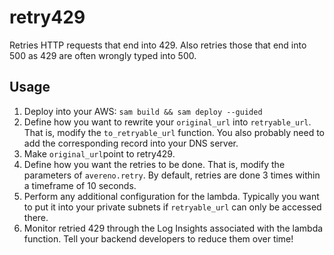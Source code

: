 # retry429

Retries HTTP requests that end into 429.
Also retries those that end into 500 as 429 are often wrongly typed into 500.

## Usage

1. Deploy into your AWS: `sam build && sam deploy --guided`
2. Define how you want to rewrite your `original_url` into `retryable_url`.
   That is, modify the `to_retryable_url` function.
   You also probably need to add the corresponding record into your DNS server.
3. Make `original_url`point to retry429.
4. Define how you want the retries to be done.
   That is, modify the parameters of `avereno.retry`.
   By default, retries are done 3 times within a timeframe of 10 seconds.
5. Perform any additional configuration for the lambda.
   Typically you want to put it into your private subnets if `retryable_url` can only be accessed there.
6. Monitor retried 429 through the Log Insights associated with the lambda function.
   Tell your backend developers to reduce them over time!
